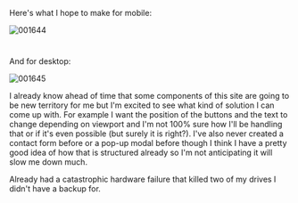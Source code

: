 
Here's what I hope to make for mobile:

![001644](https://user-images.githubusercontent.com/50127921/162367202-52e29875-84e0-4055-9034-53309df60573.png)

#

And for desktop:

![001645](https://user-images.githubusercontent.com/50127921/162367206-2a5959e9-3f83-4e45-b2a7-b64e5c9fc320.png)

I already know ahead of time that some components of this site are going to be new territory for me but I'm excited to see what kind of solution I can come up with. For example I want the position of the buttons and the text to change depending on viewport and I'm not 100% sure how I'll be handling that or if it's even possible (but surely it is right?). I've also never created a contact form before or a pop-up modal before though I think I have a pretty good idea of how that is structured already so I'm not anticipating it will slow me down much. 

Already had a catastrophic hardware failure that killed two of my drives I didn't have a backup for. 
